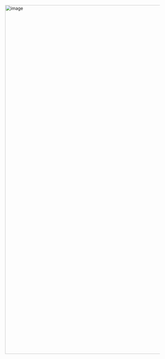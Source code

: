 <img width="1135" alt="image" src="https://github.com/user-attachments/assets/34ee5841-5a33-4709-b7fb-e5e187335e4b" />

